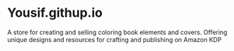 # Yousif.githup.io
A store for creating and selling coloring book elements and covers. Offering unique designs and resources for crafting and publishing on Amazon KDP
